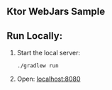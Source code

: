 Ktor WebJars Sample
-------------------

## Run Locally:
1. Start the local server:
    ```
    ./gradlew run
    ```
1. Open: [localhost:8080](http://localhost:8080)
